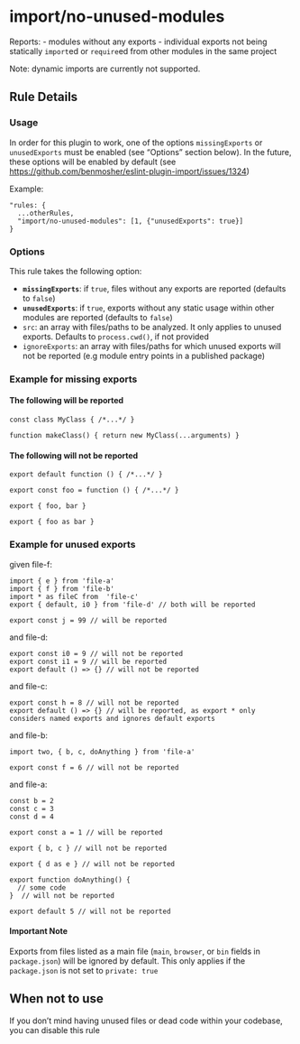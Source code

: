 import/no-unused-modules
========================

Reports: - modules without any exports - individual exports not being statically `import`ed or `require`ed from other modules in the same project

Note: dynamic imports are currently not supported.

Rule Details
------------

### Usage

In order for this plugin to work, one of the options `missingExports` or `unusedExports` must be enabled (see “Options” section below). In the future, these options will be enabled by default (see https://github.com/benmosher/eslint-plugin-import/issues/1324)

Example:

    "rules: {
      ...otherRules,
      "import/no-unused-modules": [1, {"unusedExports": true}]
    }

### Options

This rule takes the following option:

-   **`missingExports`**: if `true`, files without any exports are reported (defaults to `false`)
-   **`unusedExports`**: if `true`, exports without any static usage within other modules are reported (defaults to `false`)
-   `src`: an array with files/paths to be analyzed. It only applies to unused exports. Defaults to `process.cwd()`, if not provided
-   `ignoreExports`: an array with files/paths for which unused exports will not be reported (e.g module entry points in a published package)

### Example for missing exports

#### The following will be reported

    const class MyClass { /*...*/ }

    function makeClass() { return new MyClass(...arguments) }

#### The following will not be reported

    export default function () { /*...*/ }

    export const foo = function () { /*...*/ }

    export { foo, bar }

    export { foo as bar }

### Example for unused exports

given file-f:

    import { e } from 'file-a'
    import { f } from 'file-b'
    import * as fileC from  'file-c'
    export { default, i0 } from 'file-d' // both will be reported

    export const j = 99 // will be reported

and file-d:

    export const i0 = 9 // will not be reported
    export const i1 = 9 // will be reported
    export default () => {} // will not be reported

and file-c:

    export const h = 8 // will not be reported
    export default () => {} // will be reported, as export * only considers named exports and ignores default exports

and file-b:

    import two, { b, c, doAnything } from 'file-a'

    export const f = 6 // will not be reported

and file-a:

    const b = 2
    const c = 3
    const d = 4

    export const a = 1 // will be reported

    export { b, c } // will not be reported

    export { d as e } // will not be reported

    export function doAnything() {
      // some code
    }  // will not be reported

    export default 5 // will not be reported

#### Important Note

Exports from files listed as a main file (`main`, `browser`, or `bin` fields in `package.json`) will be ignored by default. This only applies if the `package.json` is not set to `private: true`

When not to use
---------------

If you don’t mind having unused files or dead code within your codebase, you can disable this rule
